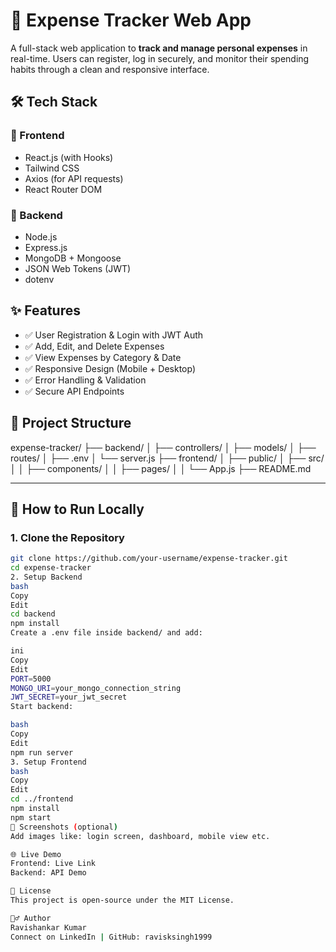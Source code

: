 
# 💸 Expense Tracker Web App

A full-stack web application to **track and manage personal expenses** in real-time. Users can register, log in securely, and monitor their spending habits through a clean and responsive interface.

## 🛠️ Tech Stack

### 🔹 Frontend
- React.js (with Hooks)
- Tailwind CSS
- Axios (for API requests)
- React Router DOM

### 🔹 Backend
- Node.js
- Express.js
- MongoDB + Mongoose
- JSON Web Tokens (JWT)
- dotenv

## ✨ Features

- ✅ User Registration & Login with JWT Auth
- ✅ Add, Edit, and Delete Expenses
- ✅ View Expenses by Category & Date
- ✅ Responsive Design (Mobile + Desktop)
- ✅ Error Handling & Validation
- ✅ Secure API Endpoints

## 🧪 Project Structure

expense-tracker/
├── backend/
│ ├── controllers/
│ ├── models/
│ ├── routes/
│ ├── .env
│ └── server.js
├── frontend/
│ ├── public/
│ ├── src/
│ │ ├── components/
│ │ ├── pages/
│ │ └── App.js
├── README.md

---

## 🚀 How to Run Locally

### 1. Clone the Repository
```bash
git clone https://github.com/your-username/expense-tracker.git
cd expense-tracker
2. Setup Backend
bash
Copy
Edit
cd backend
npm install
Create a .env file inside backend/ and add:

ini
Copy
Edit
PORT=5000
MONGO_URI=your_mongo_connection_string
JWT_SECRET=your_jwt_secret
Start backend:

bash
Copy
Edit
npm run server
3. Setup Frontend
bash
Copy
Edit
cd ../frontend
npm install
npm start
📸 Screenshots (optional)
Add images like: login screen, dashboard, mobile view etc.

🌐 Live Demo
Frontend: Live Link
Backend: API Demo

📄 License
This project is open-source under the MIT License.

🙋‍♂️ Author
Ravishankar Kumar
Connect on LinkedIn | GitHub: ravisksingh1999
